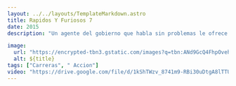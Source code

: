 ```yaml
---
layout: ../../layouts/TemplateMarkdown.astro
title: Rapidos Y Furiosos 7
date: 2015
description: "Un agente del gobierno que habla sin problemas le ofrece ayuda a Dominic Toretto y su banda para eliminar a un enemigo peligroso; a cambio, pide rescatar a un pirata informático secuestrado."

image:
  url: "https://encrypted-tbn3.gstatic.com/images?q=tbn:ANd9GcQ4FhpOveh4d8b_vu_DqegmbpC13z3-iHV_XfdqqIimY_GdNDG1"
  alt: ${title}
tags: ["Carreras", " Accion"]
video: "https://drive.google.com/file/d/1kShTWzv_8741m9-RBi30uDtgA8lTTUHt/preview"
---
```

